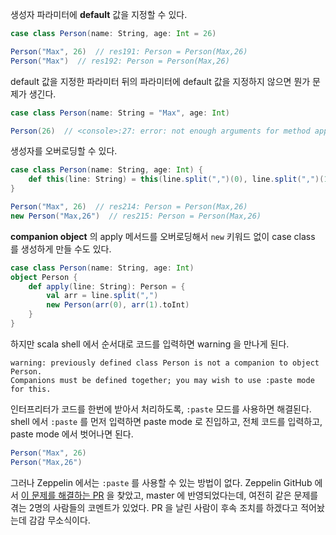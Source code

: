 생성자 파라미터에 **default** 값을 지정할 수 있다.

```scala
case class Person(name: String, age: Int = 26)

Person("Max", 26)  // res191: Person = Person(Max,26)
Person("Max")  // res192: Person = Person(Max,26) 
```

default 값을 지정한 파라미터 뒤의 파라미터에 default 값을 지정하지 않으면 뭔가 문제가 생긴다.

```scala
case class Person(name: String = "Max", age: Int)

Person(26)  // <console>:27: error: not enough arguments for method apply: (name: String, age: Int)Person in object Person.
```

생성자를 오버로딩할 수 있다.

```scala
case class Person(name: String, age: Int) {
    def this(line: String) = this(line.split(",")(0), line.split(",")(1).toInt)
}

Person("Max", 26)  // res214: Person = Person(Max,26) 
new Person("Max,26")  // res215: Person = Person(Max,26)
```

**companion object** 의 apply 메서드를 오버로딩해서 `new` 키워드 없이 case class 를 생성하게 만들 수도 있다.

```scala
case class Person(name: String, age: Int)
object Person {
    def apply(line: String): Person = {
        val arr = line.split(",")
        new Person(arr(0), arr(1).toInt)
    }
}
```

하지만 scala shell 에서 순서대로 코드를 입력하면 warning 을 만나게 된다.

```shell
warning: previously defined class Person is not a companion to object Person.
Companions must be defined together; you may wish to use :paste mode for this.
``` 

인터프리터가 코드를 한번에 받아서 처리하도록, `:paste` 모드를 사용하면 해결된다. shell 에서 `:paste` 를 먼저 입력하면 paste mode 로 진입하고, 전체 코드를 입력하고, paste mode 에서 벗어나면 된다.

```scala
Person("Max", 26)
Person("Max,26")
```

그러나 Zeppelin 에서는 `:paste` 를 사용할 수 있는 방법이 없다. Zeppelin GitHub 에서 [이 문제를 해결하는 PR](https://github.com/apache/zeppelin/pull/780) 을 찾았고, master 에 반영되었다는데, 여전히 같은 문제를 겪는 2명의 사람들의 코멘트가 있었다. PR 을 날린 사람이 후속 조치를 하겠다고 적어놨는데 감감 무소식이다.
